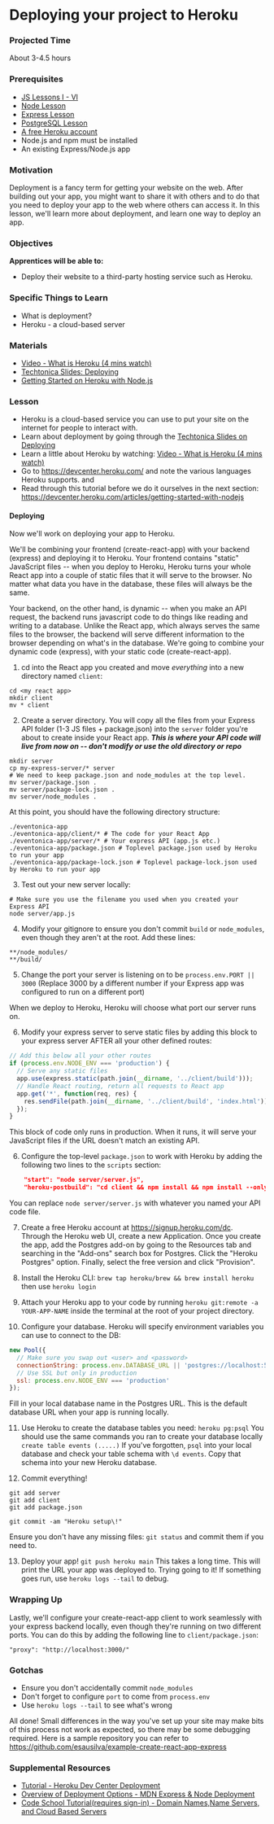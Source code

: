 # Deploying your project to Heroku

### Projected Time

About 3-4.5 hours

### Prerequisites

- [JS Lessons I - VI](../javascript)
- [Node Lesson](../node-js/node-js.md)
- [Express Lesson](../express-js/express.md)
- [PostgreSQL Lesson](../databases/installing-postgresql.md)
- [A free Heroku account](https://signup.heroku.com/dc)
- Node.js and npm must be installed <!--- Provide a link here ---> 
- An existing Express/Node.js app

### Motivation

Deployment is a fancy term for getting your website on the web. After building out your app, you might want to share it with others and to do that you need to deploy your app to the web where others can access it. In this lesson, we'll learn more about deployment, and learn one way to deploy an app.

### Objectives

**Apprentices will be able to:**

- Deploy their website to a third-party hosting service such as Heroku.

### Specific Things to Learn

- What is deployment?
- Heroku - a cloud-based server

### Materials

- [Video - What is Heroku (4 mins watch)](https://youtu.be/r5ZUQvl9BtE)
- [Techtonica Slides: Deploying](https://docs.google.com/presentation/d/1Enwhd9hl1fn1-afMXJ6xvkJm5SDJpHjfQoA7s2znHpw/edit?usp=sharing)
- [Getting Started on Heroku with Node.js](https://devcenter.heroku.com/articles/getting-started-with-nodejs)

### Lesson

- Heroku is a cloud-based service you can use to put your site on the internet for people to interact with.
- Learn about deployment by going through the [Techtonica Slides on Deploying](https://docs.google.com/presentation/d/1Enwhd9hl1fn1-afMXJ6xvkJm5SDJpHjfQoA7s2znHpw/edit?usp=sharing)
- Learn a little about Heroku by watching: [Video - What is Heroku (4 mins watch)](https://youtu.be/r5ZUQvl9BtE)
- Go to https://devcenter.heroku.com/ and note the various languages Heroku supports. and
- Read through this tutorial before we do it ourselves in the next section: https://devcenter.heroku.com/articles/getting-started-with-nodejs

#### Deploying

Now we'll work on deploying your app to Heroku.

We'll be combining your frontend (create-react-app) with your backend (express) and deploying it to Heroku. Your frontend contains "static" JavaScript files -- when you deploy to Heroku, Heroku turns your whole React app into a couple of static files that it will serve to the browser. No matter what data you have in the database, these files will always be the same.

Your backend, on the other hand, is dynamic -- when you make an API request, the backend runs javascript code to do things like reading and writing to a database. Unlike the React app, which always serves the same files to the browser, the backend will serve different information to the browser depending on what's in the database. We're going to combine your dynamic code (express), with your static code (create-react-app).

1. cd into the React app you created and move _everything_ into a new directory named `client`:

```
cd <my react app>
mkdir client
mv * client
```

2. Create a server directory. You will copy all the files from your Express API folder (1-3 JS files + package.json) into the `server` folder you're about to create inside your React app. _**This is where your API code will live from now on -- don't modify or use the old directory or repo**_

```
mkdir server
cp my-express-server/* server
# We need to keep package.json and node_modules at the top level.
mv server/package.json .
mv server/package-lock.json .
mv server/node_modules .
```

At this point, you should have the following directory structure:

```
./eventonica-app
./eventonica-app/client/* # The code for your React App
./eventonica-app/server/* # Your express API (app.js etc.)
./eventonica-app/package.json # Toplevel package.json used by Heroku to run your app
./eventonica-app/package-lock.json # Toplevel package-lock.json used by Heroku to run your app
```

3. Test out your new server locally:

```
# Make sure you use the filename you used when you created your Express API
node server/app.js
```

4. Modify your gitignore to ensure you don't commit `build` or `node_modules`, even though they aren't at the root. Add these lines:

```
**/node_modules/
**/build/
```

5. Change the port your server is listening on to be
   `process.env.PORT || 3000` (Replace 3000 by a different number if your Express app was configured to run on a different port)

When we deploy to Heroku, Heroku will choose what port our server runs on.

6. Modify your express server to serve static files by adding this block to your express server AFTER all your other defined routes:

```javascript
// Add this below all your other routes
if (process.env.NODE_ENV === 'production') {
  // Serve any static files
  app.use(express.static(path.join(__dirname, '../client/build')));
  // Handle React routing, return all requests to React app
  app.get('*', function(req, res) {
    res.sendFile(path.join(__dirname, '../client/build', 'index.html'));
  });
}
```

This block of code only runs in production. When it runs, it will serve your JavaScript files if the URL doesn't match an existing API.

6. Configure the top-level `package.json` to work with Heroku by adding the following two lines to the `scripts` section:

```json
    "start": "node server/server.js",
    "heroku-postbuild": "cd client && npm install && npm install --only=dev --no-shrinkwrap && npm run build"
```

You can replace `node server/server.js` with whatever you named your API code
file.

7.  Create a free Heroku account at https://signup.heroku.com/dc.  
    Through the Heroku web UI, create a new Application.
    Once you create the app, add the Postgres add-on by going to the Resources tab
    and searching in the "Add-ons" search box for Postgres.
    Click the "Heroku Postgres" option. Finally, select the free version and click
    "Provision".

8.  Install the Heroku CLI: `brew tap heroku/brew && brew install heroku` then use `heroku login`

9.  Attach your Heroku app to your code by running `heroku git:remote -a YOUR-APP-NAME`
    inside the terminal at the root of your project directory.

10. Configure your database. Heroku will specify environment variables you can use to connect to the DB:

```javascript
new Pool({
  // Make sure you swap out <user> and <password>
  connectionString: process.env.DATABASE_URL || 'postgres://localhost:5432/<database_name>'
  // Use SSL but only in production
  ssl: process.env.NODE_ENV === 'production'
});
```

Fill in your local database name in the Postgres URL. This is the default
database URL when your app is running locally.

11. Use Heroku to create the database tables you need:
    `heroku pg:psql`
    You should use the same commands you ran to create your database locally
    `create table events (.....)`
    If you've forgotten, `psql` into your local database and check your table schema
    with `\d events`. Copy that schema into your new Heroku database.

12. Commit everything!

```
git add server
git add client
git add package.json

git commit -am "Heroku setup\!"
```

Ensure you don't have any missing files: `git status` and commit them if you need to.

13. Deploy your app!
    `git push heroku main`
    This takes a long time.
    This will print the URL your app was deployed to. Trying going to it! If something goes run, use `heroku logs --tail` to debug.

### Wrapping Up

Lastly, we'll configure your create-react-app client to work seamlessly with your express backend locally, even though they're running on two different ports. You can do this by adding the following line to `client/package.json`:

```
"proxy": "http://localhost:3000/"
```

### Gotchas

- Ensure you don't accidentally commit `node_modules`
- Don't forget to configure `port` to come from `process.env`
- Use `heroku logs --tail` to see what's wrong

All done! Small differences in the way you've set up your site may make bits of this process not work as expected, so there may be some debugging required. Here is a sample repository you can refer to https://github.com/esausilva/example-create-react-app-express

### Supplemental Resources

- [Tutorial - Heroku Dev Center Deployment](https://devcenter.heroku.com/articles/deploying-nodejs)
- [Overview of Deployment Options - MDN Express & Node Deployment](https://developer.mozilla.org/en-US/docs/Learn/Server-side/Express_Nodejs/deployment)
- [Code School Tutorial(requires sign-in) - Domain Names,Name Servers, and Cloud Based Servers](https://www.codeschool.com/beginners-guide-to-web-development/deploying-your-first-website)
